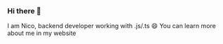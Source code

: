 ### Hi there 👋

<!-- <p align="center">
  <img src="./Brooklyn.jpg" height="500">
</p>
 -->
I am Nico, backend developer working with .js/.ts 😄
You can learn more about me in my website


<!-- 
- 🔭  I’m currently working with .ts
- 🌱  And learning Deno & fresh framework [https://fresh.deno.dev/](https://fresh.deno.dev/)
- 😄  I’m curious to check [https://bun.sh/](https://bun.sh/) & [https://github.com/modularml/mojo](https://github.com/modularml/mojo) next!
 -->
<!-- 
**zk182/zk182** is a ✨ _special_ ✨ repository because its `README.md` (this file) appears on your GitHub profile.

Here are some ideas to get you started:

- 🔭 I’m currently working on ...
- 🌱 I’m currently learning ...
- 👯 I’m looking to collaborate on ...
- 🤔 I’m looking for help with ...
- 💬 Ask me about ...
- 📫 How to reach me: ...
- 😄 Pronouns: ...
- ⚡ Fun fact: ...
-->
